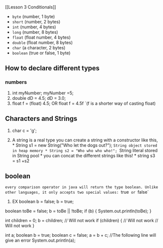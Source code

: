 [[Lesson 3 Conditionals]]
-   `byte` (number, 1 byte)
-   `short` (number, 2 bytes)
-   `int` (number, 4 bytes)
-   `long` (number, 8 bytes)
-   `float` (float number, 4 bytes)
-   `double` (float number, 8 bytes)
-   `char` (a character, 2 bytes)
-   `boolean` (true or false, 1 byte)

## How to declare different types

### numbers

1. int myNumber;
		myNumber =5;
2. double dD = 4.5;
		dD = 3.0;
3. float f = (float) 4.5; OR float f = 4.5f  `(f is a shorter way of casting float)

## Characters and Strings

1. char c = 'g';

2. A string is a real type you can create a string with a constructor like this,
		* String s1 = new String("Who let the dogs out?"); `String object stored in heap memory
		* String s2 = "Who who who who!"; `String literal stored in String pool
		* you can concat the different strings like this! 
				* string s3 = s1 +s2

## boolean 
`every comparison operator in java will return the type boolean. Unlike other languages, it only accepts two special values: `true` or `false`

1. EX 
boolean b = false;
b = true;

boolean toBe = false;
b = toBe || !toBe;
if (b) {
    System.out.println(toBe);
}

int children = 0;
b = children; // Will not work
if (children) { // Will not work
    // Will not work
}

int a;
boolean b = true; 
boolean c = false; 
a = b + c;            //The following line will give an error
System.out.println(a);


